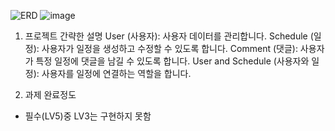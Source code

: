 ![ERD](https://github.com/user-attachments/assets/73a53d07-ade6-4110-a2fc-055a03c7b786)
![image](https://github.com/user-attachments/assets/df26289d-27d5-4333-adec-28dec5a6b7a6)

1. 프로젝트 간략한 설명
User (사용자): 사용자 데이터를 관리합니다.
Schedule (일정): 사용자가 일정을 생성하고 수정할 수 있도록 합니다.
Comment (댓글): 사용자가 특정 일정에 댓글을 남길 수 있도록 합니다.
User and Schedule (사용자와 일정): 사용자를 일정에 연결하는 역할을 합니다.



2. 과제 완료정도
- 필수(LV5)중 LV3는 구현하지 못함
